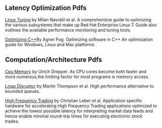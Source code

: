 ## Latency Optimization Pdfs

[Linux Tuning](https://github.com/Open-Markets-Initiative/latency-reference/blob/master/pdfs/linux-tunning.pdf) by Milan Navrátil et al.  A comprehensive guide to optimizing the various subsystems that make up Red Hat Enterprise Linux 7. Guide also outlines the available performance monitoring and tuning tools.

[Optimizing C++](https://github.com/Open-Markets-Initiative/latency-reference/blob/master/pdfs/optimizing-cpp.pdf)By Agner Fog. Optimizing software in C++ An optimization guide for Windows, Linux and Mac platforms 
 
## Computation/Architecture Pdfs
 
[Cpu Memory](https://github.com/Open-Markets-Initiative/latency-reference/blob/master/pdfs/cpu-memory.pdf) by Ulrich Drepper.  As CPU cores become both faster and more numerous,the limiting factor for most programs is memory access.

[Lmax Disruptor](https://github.com/Open-Markets-Initiative/latency-reference/blob/master/pdfs/lmax-disruptor.pdf) by Martin Thompson et al.  High performance alternative to bounded queues.

[High Frequency Trading](https://github.com/Open-Markets-Initiative/latency-reference/blob/master/pdfs/high-frequency-trading.pdf) by Christian Leber et al.  Application specific hardware for accelerating High Frequency Trading applications optimized to achieve the lowest possible latency for interpreting market data feeds and hence enable minimal round-trip times for executing electronic stock trades.
